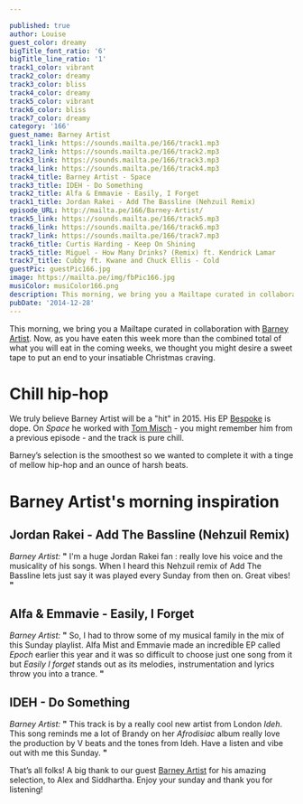 ```yaml
---

published: true
author: Louise
guest_color: dreamy
bigTitle_font_ratio: '6'
bigTitle_line_ratio: '1'
track1_color: vibrant
track2_color: dreamy
track3_color: bliss
track4_color: dreamy
track5_color: vibrant
track6_color: bliss
track7_color: dreamy
category: '166'
guest_name: Barney Artist
track1_link: https://sounds.mailta.pe/166/track1.mp3
track2_link: https://sounds.mailta.pe/166/track2.mp3
track3_link: https://sounds.mailta.pe/166/track3.mp3
track4_link: https://sounds.mailta.pe/166/track4.mp3
track4_title: Barney Artist - Space
track3_title: IDEH - Do Something
track2_title: Alfa & Emmavie - Easily, I Forget
track1_title: Jordan Rakei - Add The Bassline (Nehzuil Remix)
episode_URL: http://mailta.pe/166/Barney-Artist/
track5_link: https://sounds.mailta.pe/166/track5.mp3
track6_link: https://sounds.mailta.pe/166/track6.mp3
track7_link: https://sounds.mailta.pe/166/track7.mp3
track6_title: Curtis Harding - Keep On Shining
track5_title: Miguel - How Many Drinks? (Remix) ft. Kendrick Lamar
track7_title: Cubby ft. Kwane and Chuck Ellis - Cold
guestPic: guestPic166.jpg
image: https://mailta.pe/img/fbPic166.jpg
musiColor: musiColor166.png
description: This morning, we bring you a Mailtape curated in collaboration with Barney Artist. Now, as you have eaten this week more than the combined total of what you will eat in the coming weeks, we thought you might desire a sweet tape to put an end to your insatiable Christmas craving.
pubDate: '2014-12-28'
---
```



This morning, we bring you a Mailtape curated in collaboration with [Barney Artist](http://www.barneyartist.com "Barney Artist's website"). Now, as you have eaten this week more than the combined total of what you will eat in the coming weeks, we thought you might desire a sweet tape to put an end to your insatiable Christmas craving. 
 
# Chill hip-hop
 
We truly believe Barney Artist will be a "hit" in 2015. His EP [Bespoke](https://soundcloud.com/barneyartist/sets/bespoke-1 "Listen to Bespoke") is dope. On _Space_ he worked with [Tom Misch](http://mailta.pe/147/Tom-Misch/ "Tom Misch's Mailtape") - you might remember him from a previous episode - and the track is pure chill.

Barney’s selection is the smoothest so we wanted to complete it with a tinge of mellow hip-hop and an ounce of harsh beats.
 
# Barney Artist's morning inspiration
 
## Jordan Rakei - Add The Bassline (Nehzuil Remix)
_Barney Artist:_ **"** I'm a huge Jordan Rakei fan : really love his voice and the musicality of his songs. When I heard this Nehzuil remix of Add The Bassline lets just say it was played every Sunday from then on. Great vibes! **"** 
 
## Alfa & Emmavie - Easily, I Forget
_Barney Artist:_ **"** So, I had to throw some of my musical family in the mix of this Sunday playlist. Alfa Mist and Emmavie made an incredible EP called _Epoch_ earlier this year and it was so difficult to choose just one song from it but _Easily I forget_ stands out as its melodies, instrumentation and lyrics throw you into a trance. **"** 
 
## IDEH - Do Something
_Barney Artist:_ **"** This track is by a really cool new artist from London _Ideh_. This song reminds me a lot of Brandy on her _Afrodisiac_ album really love the production by V beats and the tones from Ideh. Have a listen and vibe out with me this Sunday. **"**  
 

That’s all folks! A big thank to our guest [Barney Artist](http://www.barneyartist.com "Barney Artist's website") for his amazing selection, to Alex and Siddhartha. Enjoy your sunday and thank you for listening!
